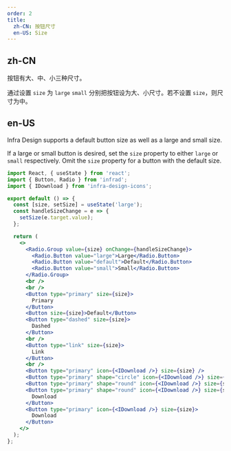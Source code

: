 ```yaml
---
order: 2
title:
  zh-CN: 按钮尺寸
  en-US: Size
---
```


## zh-CN

按钮有大、中、小三种尺寸。

通过设置 `size` 为 `large` `small` 分别把按钮设为大、小尺寸。若不设置 `size`，则尺寸为中。

## en-US

Infra Design supports a default button size as well as a large and small size.

If a large or small button is desired, set the `size` property to either `large` or `small` respectively. Omit the `size` property for a button with the default size.

```jsx
import React, { useState } from 'react';
import { Button, Radio } from 'infrad';
import { IDownload } from 'infra-design-icons';

export default () => {
  const [size, setSize] = useState('large');
  const handleSizeChange = e => {
    setSize(e.target.value);
  };

  return (
    <>
      <Radio.Group value={size} onChange={handleSizeChange}>
        <Radio.Button value="large">Large</Radio.Button>
        <Radio.Button value="default">Default</Radio.Button>
        <Radio.Button value="small">Small</Radio.Button>
      </Radio.Group>
      <br />
      <br />
      <Button type="primary" size={size}>
        Primary
      </Button>
      <Button size={size}>Default</Button>
      <Button type="dashed" size={size}>
        Dashed
      </Button>
      <br />
      <Button type="link" size={size}>
        Link
      </Button>
      <br />
      <Button type="primary" icon={<IDownload />} size={size} />
      <Button type="primary" shape="circle" icon={<IDownload />} size={size} />
      <Button type="primary" shape="round" icon={<IDownload />} size={size} />
      <Button type="primary" shape="round" icon={<IDownload />} size={size}>
        Download
      </Button>
      <Button type="primary" icon={<IDownload />} size={size}>
        Download
      </Button>
    </>
  );
};
```
